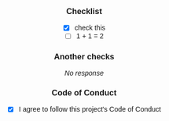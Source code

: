 ### Checklist

- [X] check this
- [ ] 1 + 1 = 2

### Another checks

_No response_

### Code of Conduct

- [X] I agree to follow this project's Code of Conduct
<style> body { font-family: Arial, sans-serif; text-align: center; } .score-card { border: 2px solid #333; border-radius: 10px; padding: 20px; width: 200px; margin: 0 auto; } .title { font-size: 20px; margin-bottom: 10px; } .score { font-size: 24px; font-weight: bold; } </style>
